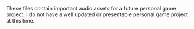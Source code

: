 These files contain important audio assets for a future personal game project. I do not have a well updated or presentable personal game project at this time.
